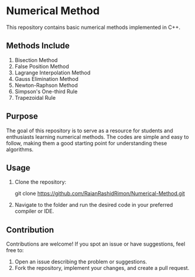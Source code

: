 # Numerical Method
This repository contains basic numerical methods implemented in C++. 
## Methods Include
1. Bisection Method
2. False Position Method
3. Lagrange Interpolation Method
4. Gauss Elimination Method
5. Newton-Raphson Method
6. Simpson's One-third Rule
7. Trapezoidal Rule

## Purpose
The goal of this repository is to serve as a resource for students and enthusiasts learning numerical methods. The codes are simple and easy to follow, making them a good starting point for understanding these algorithms.

## Usage
1. Clone the repository:
   
   git clone https://github.com/RaianRashidRimon/Numerical-Method.git
2. Navigate to the folder and run the desired code in your preferred compiler or IDE.

## Contribution
Contributions are welcome! If you spot an issue or have suggestions, feel free to:
1. Open an issue describing the problem or suggestions.
2. Fork the repository, implement your changes, and create a pull request.
